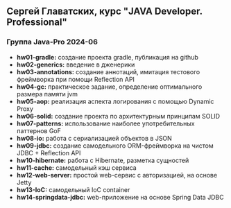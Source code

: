 ## Сергей Главатских, курс "JAVA Developer. Professional"
### Группа Java-Pro 2024-06

+ **hw01-gradle:** создание проекта gradle, публикация на github
+ **hw02-generics:** введение в дженерики
+ **hw03-annotations:** создание аннотаций, имитация тестового фреймворка при помощи Reflection API
+ **hw04-gc:** практическое задание, определение оптимального размера памяти jvm
+ **hw05-aop:** реализация аспекта логирования с помощью Dynamic Proxy
+ **hw06-solid:** создание проекта по архитектурным принципам SOLID
+ **hw07-patterns:** использование наиболее употребительных паттернов GoF
+ **hw08-io:** работа с сериализацией объектов в JSON
+ **hw09-jdbc:** создание самодельного ORM-фреймворка на чистом JDBC + Reflection API
+ **hw10-hibernate:** работа с Hibernate, разметка сущностей
+ **hw11-cache:** самодельный кэш сервиса
+ **hw12-web-server:** простой web-сервис с авторизацией, на основе Jetty
+ **hw13-IoC:** самодельный IoC container
+ **hw14-springdata-jdbc:** web-приложение на основе Spring Data JDBC